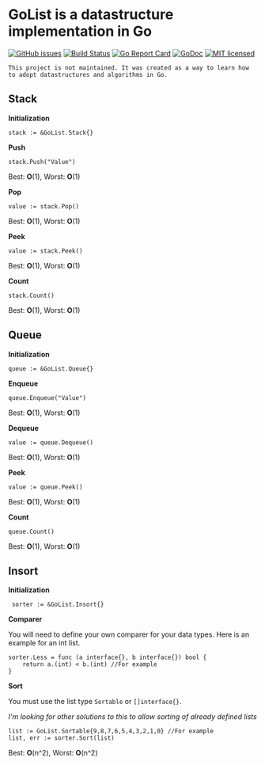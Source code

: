 # GoList is a datastructure implementation in Go

[![GitHub issues](https://img.shields.io/github/issues/rasmusj-se/GoList.svg)](https://github.com/rasmusj-se/GoList/issues)
[![Build Status](https://travis-ci.org/rasmusj-se/GoList.svg?branch=master)](https://travis-ci.org/rasmusj-se/GoList)
[![Go Report Card](https://goreportcard.com/badge/github.com/rasmusj-se/GoList)](https://goreportcard.com/report/github.com/rasmusj-se/GoList)
[![GoDoc](https://godoc.org/github.com/rasmusj-se/GoList?status.svg)](https://godoc.org/github.com/rasmusj-se/GoList)
[![MIT licensed](https://img.shields.io/badge/license-MIT-blue.svg)](https://raw.githubusercontent.com/hyperium/hyper/master/LICENSE)

`This project is not maintained. It was created as a way to learn how to adopt datastructures and algorithms in Go.`

## Stack

**Initialization**

`stack := &GoList.Stack{}`

**Push**

`stack.Push("Value")`

Best: **O**(1), Worst: **O**(1)

**Pop**

`value := stack.Pop()`

Best: **O**(1), Worst: **O**(1)

**Peek**

`value := stack.Peek()`

Best: **O**(1), Worst: **O**(1)

**Count**

`stack.Count()`

Best: **O**(1), Worst: **O**(1)

## Queue

**Initialization**

`queue := &GoList.Queue{}`

**Enqueue**

`queue.Enqueue("Value")`

Best: **O**(1), Worst: **O**(1)

**Dequeue**

`value := queue.Dequeue()`

Best: **O**(1), Worst: **O**(1)

**Peek**

`value := queue.Peek()`

Best: **O**(1), Worst: **O**(1)

**Count**

`queue.Count()`

Best: **O**(1), Worst: **O**(1)

## Insort

**Initialization**

` sorter := &GoList.Insort{}`

**Comparer**

You will need to define your own comparer for your data types. Here is an example for an int list.

```
sorter.Less = func (a interface{}, b interface{}) bool {
    return a.(int) < b.(int) //For example
}
```

**Sort**

You must use the list type `Sortable` or `[]interface{}`.

*I'm looking for other solutions to this to allow sorting of already defined lists*

```
list := GoList.Sortable{9,8,7,6,5,4,3,2,1,0} //For example
list, err := sorter.Sort(list)
```

Best: **O**(n^2), Worst: **O**(n^2)
